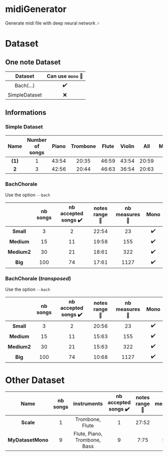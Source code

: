 # midiGenerator
Generate midi file with deep neural network :notes:

# Dataset 

## One note Dataset

| Dataset | Can use `mono` :musical_note: |
| :---: | :---: |
| Bach(...) | :heavy_check_mark: |
| SimpleDataset | :x: |

## Informations
### Simple Dataset

| Name | Number of songs | Piano | Trombone | Flute | Violin | All | Mono |
| :---: | :---: | :---: | :---: | :---: | :---: | :---: | :---: |
| **(1)** | 1 | 43:54 | 20:35 | 46:59 | 43:54 | 20:59 | :x: |
| **2** | 3 | 42:56 | 20:44 | 46:63 | 36:54 | 20:63 | :x: |


### BachChorale

Use the option `--bach`

| | nb songs | nb accepted songs :heavy_check_mark: | notes range :musical_note: | nb measures :musical_score: | Mono |
| :---: | :---: | :---: | :---: | :---: | :---: |
| **Small** | 3 | 2 | 22:54 | 23 | :heavy_check_mark: |
| **Medium** | 15 | 11 | 19:58 | 155 | :heavy_check_mark: |
| **Medium2** | 30 | 21 | 18:61 | 322 | :heavy_check_mark: |
| **Big** | 100 | 74 | 17:61 | 1127 | :heavy_check_mark: |

### BachChorale (***transposed***)

Use the option `--bach`

| | nb songs | nb accepted songs :heavy_check_mark: | notes range :musical_note: | nb measures :musical_score: | Mono |
| :---: | :---: | :---: | :---: | :---: | :---: |
| **Small** | 3 | 2 | 20:56 | 23 | :heavy_check_mark: |
| **Medium** | 15 | 11 | 15:63 | 155 | :heavy_check_mark: |
| **Medium2** | 30 | 21 | 15:63 | 322 | :heavy_check_mark: |
| **Big** | 100 | 74 | 10:68 | 1127 | :heavy_check_mark: |

# Other Dataset

| Name | nb songs | instruments | nb accepted songs  :heavy_check_mark: | notes range :musical_note: | nb measures :musical_score: | Mono |
| :---: | :---: | :---: | :---: | :---: | :---: | :---: |
| **Scale** | 1 | Trombone, Flute | 1 | 27:52 | 32 | :heavy_check_mark: |
| **MyDatasetMono** | 9 | Flute, Piano, Trombone, Bass | 9 | 7:75 | 578 | :heavy_check_mark: 


